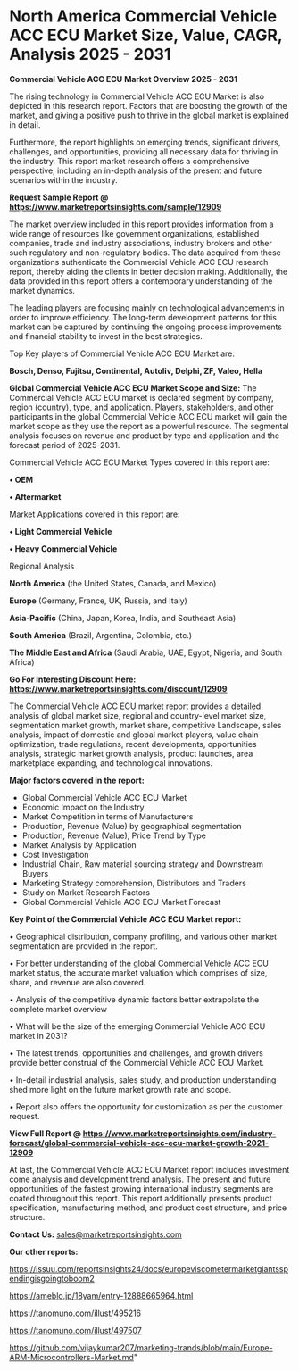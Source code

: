  # North America Commercial Vehicle ACC ECU Market Size, Value, CAGR, Analysis 2025 - 2031

<Strong> Commercial Vehicle ACC ECU Market Overview 2025 - 2031</strong>

The rising technology in Commercial Vehicle ACC ECU Market is also depicted in this research report. Factors that are boosting the growth of the market, and giving a positive push to thrive in the global market is explained in detail.

Furthermore, the report highlights on emerging trends, significant drivers, challenges, and opportunities, providing all necessary data for thriving in the industry. This report market research offers a comprehensive perspective, including an in-depth analysis of the present and future scenarios within the industry.

<strong>Request Sample Report @ <a href=https://www.marketreportsinsights.com/sample/12909>https://www.marketreportsinsights.com/sample/12909</a></strong>

The market overview included in this report provides information from a wide range of resources like government organizations, established companies, trade and industry associations, industry brokers and other such regulatory and non-regulatory bodies. The data acquired from these organizations authenticate the Commercial Vehicle ACC ECU research report, thereby aiding the clients in better decision making. Additionally, the data provided in this report offers a contemporary understanding of the market dynamics.

The leading players are focusing mainly on technological advancements in order to improve efficiency. The long-term development patterns for this market can be captured by continuing the ongoing process improvements and financial stability to invest in the best strategies.

Top Key players of Commercial Vehicle ACC ECU Market are:

<strong>Bosch, Denso, Fujitsu, Continental, Autoliv, Delphi, ZF, Valeo, Hella</strong>

<strong><b>Global Commercial Vehicle ACC ECU Market Scope and Size:</b></strong>
The Commercial Vehicle ACC ECU market is declared segment by company, region (country), type, and application. Players, stakeholders, and other participants in the global Commercial Vehicle ACC ECU market will gain the market scope as they use the report as a powerful resource. The segmental analysis focuses on revenue and product by type and application and the forecast period of 2025-2031.

Commercial Vehicle ACC ECU Market Types covered in this report are:

<strong>• OEM

• Aftermarket</strong>

Market Applications covered in this report are:

<strong>• Light Commercial Vehicle

• Heavy Commercial Vehicle</strong> 

Regional Analysis

<strong>North America</strong> (the United States, Canada, and Mexico)

<strong>Europe</strong> (Germany, France, UK, Russia, and Italy)

<strong>Asia-Pacific</strong> (China, Japan, Korea, India, and Southeast Asia)

<strong>South America</strong> (Brazil, Argentina, Colombia, etc.)

<strong>The Middle East and Africa</strong> (Saudi Arabia, UAE, Egypt, Nigeria, and South Africa)

<strong>Go For Interesting Discount Here: <a href=https://www.marketreportsinsights.com/discount/12909>https://www.marketreportsinsights.com/discount/12909</a></strong>

The Commercial Vehicle ACC ECU market report provides a detailed analysis of global market size, regional and country-level market size, segmentation market growth, market share, competitive Landscape, sales analysis, impact of domestic and global market players, value chain optimization, trade regulations, recent developments, opportunities analysis, strategic market growth analysis, product launches, area marketplace expanding, and technological innovations.

<strong><b>Major factors covered in the report:</b></strong>
<ul>
  <li>Global Commercial Vehicle ACC ECU Market </li>
  <li>Economic Impact on the Industry</li>
  <li>Market Competition in terms of Manufacturers</li>
  <li>Production, Revenue (Value) by geographical segmentation</li>
  <li>Production, Revenue (Value), Price Trend by Type</li>
  <li>Market Analysis by Application</li>
  <li>Cost Investigation</li>
  <li>Industrial Chain, Raw material sourcing strategy and Downstream Buyers</li>
  <li>Marketing Strategy comprehension, Distributors and Traders</li>
  <li>Study on Market Research Factors</li>
  <li>Global Commercial Vehicle ACC ECU Market Forecast</li>
</ul>

<strong><b>Key Point of the Commercial Vehicle ACC ECU Market report:</b></strong>

• Geographical distribution, company profiling, and various other market segmentation are provided in the report.

• For better understanding of the global Commercial Vehicle ACC ECU market status, the accurate market valuation which comprises of size, share, and revenue are also covered.

• Analysis of the competitive dynamic factors better extrapolate the complete market overview

• What will be the size of the emerging Commercial Vehicle ACC ECU market in 2031?

• The latest trends, opportunities and challenges, and growth drivers provide better construal of the Commercial Vehicle ACC ECU Market.

• In-detail industrial analysis, sales study, and production understanding shed more light on the future market growth rate and scope.

• Report also offers the opportunity for customization as per the customer request.

<strong><b>View Full Report @ <a href=https://www.marketreportsinsights.com/industry-forecast/global-commercial-vehicle-acc-ecu-market-growth-2021-12909>https://www.marketreportsinsights.com/industry-forecast/global-commercial-vehicle-acc-ecu-market-growth-2021-12909</a></b></strong>


At last, the Commercial Vehicle ACC ECU Market report includes investment come analysis and development trend analysis. The present and future opportunities of the fastest growing international industry segments are coated throughout this report. This report additionally presents product specification, manufacturing method, and product cost structure, and price structure.

<strong>Contact Us:</strong>
sales@marketreportsinsights.com

<strong>Our other reports:</strong>

<a href=https://issuu.com/reportsinsights24/docs/europeviscometermarketgiantsspendingisgoingtoboom2>https://issuu.com/reportsinsights24/docs/europeviscometermarketgiantsspendingisgoingtoboom2</a>

<a href=https://ameblo.jp/18yam/entry-12888665964.html>https://ameblo.jp/18yam/entry-12888665964.html</a>

<a href=https://tanomuno.com/illust/495216>https://tanomuno.com/illust/495216</a>

<a href=https://tanomuno.com/illust/497507>https://tanomuno.com/illust/497507</a>

<a href=https://github.com/vijaykumar207/marketing-trands/blob/main/Europe-ARM-Microcontrollers-Market.md>https://github.com/vijaykumar207/marketing-trands/blob/main/Europe-ARM-Microcontrollers-Market.md</a>"
